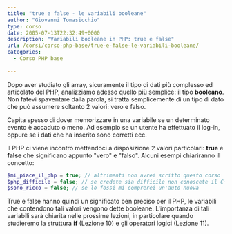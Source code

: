```yaml
---
title: "true e false - le variabili booleane"
author: "Giovanni Tomasicchio"
type: corso
date: 2005-07-13T22:32:49+0000
description: "Variabili booleane in PHP: true e false"
url: /corsi/corso-php-base/true-e-false-le-variabili-booleane/
categories:
  - Corso PHP base
  
---
```

 Dopo aver studiato gli array, sicuramente il tipo di dati più complesso ed articolato del PHP, analizziamo adesso quello più semplice: il tipo **booleano**. Non fatevi spaventare dalla parola, si tratta semplicemente di un tipo di dato che può assumere soltanto 2 valori: vero e falso.

 Capita spesso di dover memorizzare in una variabile se un determinato evento è accaduto o meno. Ad esempio se un utente ha effettuato il log-in, oppure se i dati che ha inserito sono corretti ecc.

 Il PHP ci viene incontro mettendoci a disposizione 2 valori particolari: **true** e **false** che significano appunto "vero" e "falso". Alcuni esempi chiariranno il concetto:

 ```php
$mi_piace_il_php = true; // altrimenti non avrei scritto questo corso
$php_difficile = false; // se credete sia difficile non conoscete il C++
$sono_ricco = false; // se lo fossi mi comprerei un'auto nuova
```

 True e false hanno quindi un significato ben preciso per il PHP, le variabili che contendono tali valori vengono dette booleane. L'importanza di tali variabili sarà chiarita nelle prossime lezioni, in particolare quando studieremo la struttura **if** (Lezione 10) e gli operatori logici (Lezione 11).